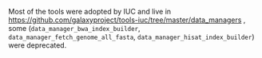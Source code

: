 Most of the tools were adopted by IUC and live in https://github.com/galaxyproject/tools-iuc/tree/master/data_managers , some (`data_manager_bwa_index_builder`, `data_manager_fetch_genome_all_fasta`, `data_manager_hisat_index_builder`) were deprecated.
